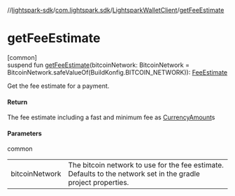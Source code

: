 //[lightspark-sdk](../../../index.md)/[com.lightspark.sdk](../index.md)/[LightsparkWalletClient](index.md)/[getFeeEstimate](get-fee-estimate.md)

# getFeeEstimate

[common]\
suspend fun [getFeeEstimate](get-fee-estimate.md)(bitcoinNetwork: BitcoinNetwork = BitcoinNetwork.safeValueOf(BuildKonfig.BITCOIN_NETWORK)): [FeeEstimate](../../com.lightspark.sdk.model/-fee-estimate/index.md)

Get the fee estimate for a payment.

#### Return

The fee estimate including a fast and minimum fee as [CurrencyAmount](../../com.lightspark.sdk.model/-currency-amount/index.md)s

#### Parameters

common

| | |
|---|---|
| bitcoinNetwork | The bitcoin network to use for the fee estimate. Defaults to the network set in the gradle     project properties. |
